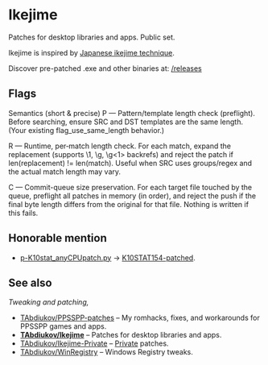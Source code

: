 #  Ikejime
Patches for desktop libraries and apps. Public set.

Ikejime is inspired by [Japanese ikejime technique](https://en.wikipedia.org/wiki/Ikejime).

Discover pre-patched .exe and other binaries at: [/releases](https://github.com/TAbdiukov/Ikejime/releases)  

## Flags

Semantics (short & precise)
P — Pattern/template length check (preflight).
Before searching, ensure SRC and DST templates are the same length. (Your existing flag_use_same_length behavior.)

R — Runtime, per‑match length check.
For each match, expand the replacement (supports \1, \g<name>, \g<1> backrefs) and reject the patch if len(replacement) != len(match). Useful when SRC uses groups/regex and the actual match length may vary.

C — Commit-queue size preservation.
For each target file touched by the queue, preflight all patches in memory (in order), and reject the push if the final byte length differs from the original for that file. Nothing is written if this fails.


## Honorable mention

* [p-K10stat_anyCPUpatch.py](./p-K10stat_anyCPUpatch.py) → [K10STAT154-patched](https://github.com/TAbdiukov/Ikejime/releases/tag/K10STAT154-patched).

## See also
*Tweaking and patching,*  

* [TAbdiukov/PPSSPP-patches](https://github.com/TAbdiukov/PPSSPP-patches) – My romhacks, fixes, and workarounds for PPSSPP games and apps.
* **<ins>TAbdiukov/Ikejime</ins>** – Patches for desktop libraries and apps.
* [TAbdiukov/Ikejime-Private](https://github.com/TAbdiukov/Ikejime-Private) – <ins>Private</ins> patches.
* [TAbdiukov/WinRegistry](https://github.com/TAbdiukov/WinRegistry) – Windows Registry tweaks.
